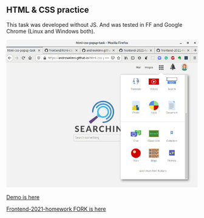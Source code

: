 ## HTML & CSS practice

This task was developed without JS.
And was tested in FF and Google Chrome (Linux and Windows both).

![Screenshot](img/screenshot.png)

[Demo is here](https://andrewklmn.github.io/html-css-popup/)


[Frontend-2021-homework FORK is here](https://github.com/andrewklmn/frontend-2021-homeworks)
